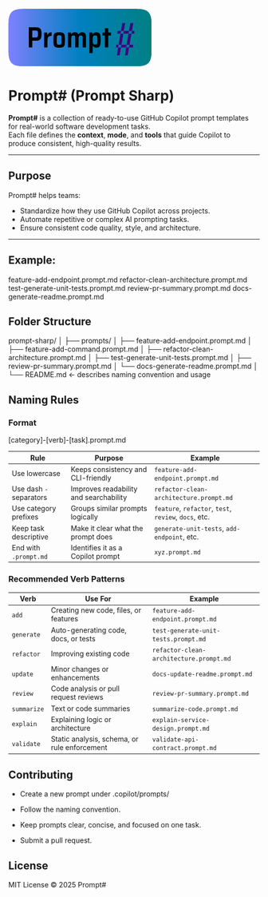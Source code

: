 
![Prompt# Logo](logo/propmt-sharp.png)

# Prompt# (Prompt Sharp)

**Prompt#** is a collection of ready-to-use GitHub Copilot prompt templates for real-world software development tasks.  
Each file defines the **context**, **mode**, and **tools** that guide Copilot to produce consistent, high-quality results.

---

## Purpose

Prompt# helps teams:
- Standardize how they use GitHub Copilot across projects.
- Automate repetitive or complex AI prompting tasks.
- Ensure consistent code quality, style, and architecture.

---


## Example:

feature-add-endpoint.prompt.md
refactor-clean-architecture.prompt.md
test-generate-unit-tests.prompt.md
review-pr-summary.prompt.md
docs-generate-readme.prompt.md

## Folder Structure

prompt-sharp/
│
├── prompts/
│   ├── feature-add-endpoint.prompt.md
│   ├── feature-add-command.prompt.md
│   ├── refactor-clean-architecture.prompt.md
│   ├── test-generate-unit-tests.prompt.md
│   ├── review-pr-summary.prompt.md
│   └── docs-generate-readme.prompt.md
│
└── README.md  ← describes naming convention and usage


## Naming Rules

### Format 

[category]-[verb]-[task].prompt.md


| Rule                    | Purpose                                | Example                                               |
| ----------------------- | -------------------------------------- | ----------------------------------------------------- |
| Use lowercase           | Keeps consistency and CLI-friendly     | `feature-add-endpoint.prompt.md`                    |
| Use dash `-` separators | Improves readability and searchability | `refactor-clean-architecture.prompt.md`             |
| Use category prefixes   | Groups similar prompts logically       | `feature`, `refactor`, `test`, `review`, `docs`, etc. |
| Keep task descriptive   | Make it clear what the prompt does     | `generate-unit-tests`, `add-endpoint`, etc.           |
| End with `.prompt.md`   | Identifies it as a Copilot prompt      | `xyz.prompt.md`                                     |

### Recommended Verb Patterns

| Verb        | Use For                                      | Example                                 |
| ----------- | -------------------------------------------- | --------------------------------------- |
| `add`       | Creating new code, files, or features        | `feature-add-endpoint.prompt.md`        |
| `generate`  | Auto-generating code, docs, or tests         | `test-generate-unit-tests.prompt.md`    |
| `refactor`  | Improving existing code                      | `refactor-clean-architecture.prompt.md` |
| `update`    | Minor changes or enhancements                | `docs-update-readme.prompt.md`          |
| `review`    | Code analysis or pull request reviews        | `review-pr-summary.prompt.md`           |
| `summarize` | Text or code summaries                       | `summarize-code.prompt.md`              |
| `explain`   | Explaining logic or architecture             | `explain-service-design.prompt.md`      |
| `validate`  | Static analysis, schema, or rule enforcement | `validate-api-contract.prompt.md`       |


## Contributing

- Create a new prompt under .copilot/prompts/

- Follow the naming convention.

- Keep prompts clear, concise, and focused on one task.

- Submit a pull request.


## License

MIT License © 2025 Prompt#



